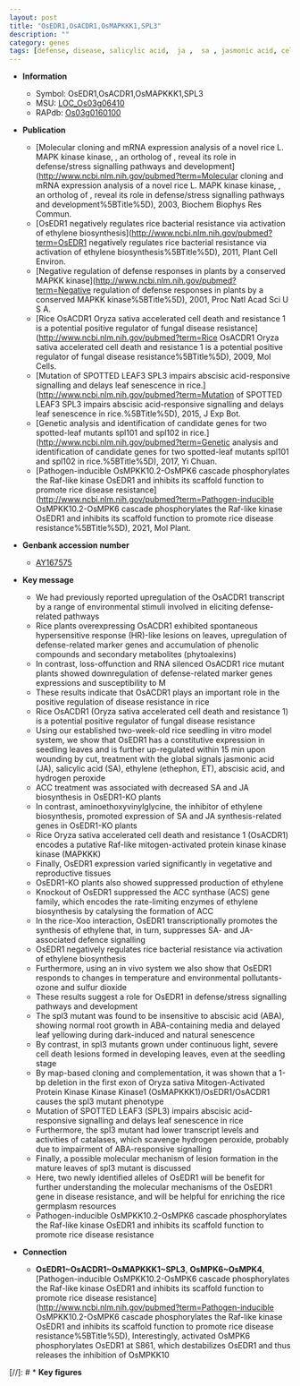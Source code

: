 ```yaml
---
layout: post
title: "OsEDR1,OsACDR1,OsMAPKKK1,SPL3"
description: ""
category: genes
tags: [defense, disease, salicylic acid,  ja ,  sa , jasmonic acid, cell death, reproductive, ethylene, disease resistance, temperature, seedling, jasmonic, vegetative, leaf, root, growth, map-based cloning, senescence, abscisic acid, Kinase, leaf senescence, ABA, lesion, resistance, kinase]
---
```


* **Information**  
    + Symbol: OsEDR1,OsACDR1,OsMAPKKK1,SPL3  
    + MSU: [LOC_Os03g06410](http://rice.uga.edu/cgi-bin/ORF_infopage.cgi?orf=LOC_Os03g06410)  
    + RAPdb: [Os03g0160100](https://rapdb.dna.affrc.go.jp/locus/?name=Os03g0160100)  

* **Publication**  
    + [Molecular cloning and mRNA expression analysis of a novel rice  L. MAPK kinase kinase, , an ortholog of , reveal its role in defense/stress signalling pathways and development](http://www.ncbi.nlm.nih.gov/pubmed?term=Molecular cloning and mRNA expression analysis of a novel rice  L. MAPK kinase kinase, , an ortholog of , reveal its role in defense/stress signalling pathways and development%5BTitle%5D), 2003, Biochem Biophys Res Commun.
    + [OsEDR1 negatively regulates rice bacterial resistance via activation of ethylene biosynthesis](http://www.ncbi.nlm.nih.gov/pubmed?term=OsEDR1 negatively regulates rice bacterial resistance via activation of ethylene biosynthesis%5BTitle%5D), 2011, Plant Cell Environ.
    + [Negative regulation of defense responses in plants by a conserved MAPKK kinase](http://www.ncbi.nlm.nih.gov/pubmed?term=Negative regulation of defense responses in plants by a conserved MAPKK kinase%5BTitle%5D), 2001, Proc Natl Acad Sci U S A.
    + [Rice OsACDR1 Oryza sativa accelerated cell death and resistance 1 is a potential positive regulator of fungal disease resistance](http://www.ncbi.nlm.nih.gov/pubmed?term=Rice OsACDR1 Oryza sativa accelerated cell death and resistance 1 is a potential positive regulator of fungal disease resistance%5BTitle%5D), 2009, Mol Cells.
    + [Mutation of SPOTTED LEAF3 SPL3 impairs abscisic acid-responsive signalling and delays leaf senescence in rice.](http://www.ncbi.nlm.nih.gov/pubmed?term=Mutation of SPOTTED LEAF3 SPL3 impairs abscisic acid-responsive signalling and delays leaf senescence in rice.%5BTitle%5D), 2015, J Exp Bot.
    + [Genetic analysis and identification of candidate genes for two spotted-leaf mutants spl101 and spl102 in rice.](http://www.ncbi.nlm.nih.gov/pubmed?term=Genetic analysis and identification of candidate genes for two spotted-leaf mutants spl101 and spl102 in rice.%5BTitle%5D), 2017, Yi Chuan.
    + [Pathogen-inducible OsMPKK10.2-OsMPK6 cascade phosphorylates the Raf-like kinase OsEDR1 and inhibits its scaffold function to promote rice disease resistance](http://www.ncbi.nlm.nih.gov/pubmed?term=Pathogen-inducible OsMPKK10.2-OsMPK6 cascade phosphorylates the Raf-like kinase OsEDR1 and inhibits its scaffold function to promote rice disease resistance%5BTitle%5D), 2021, Mol Plant.

* **Genbank accession number**  
    + [AY167575](http://www.ncbi.nlm.nih.gov/nuccore/AY167575)

* **Key message**  
    + We had previously reported upregulation of the OsACDR1 transcript by a range of environmental stimuli involved in eliciting defense-related pathways
    + Rice plants overexpressing OsACDR1 exhibited spontaneous hypersensitive response (HR)-like lesions on leaves, upregulation of defense-related marker genes and accumulation of phenolic compounds and secondary metabolites (phytoalexins)
    + In contrast, loss-offunction and RNA silenced OsACDR1 rice mutant plants showed downregulation of defense-related marker genes expressions and susceptibility to M
    + These results indicate that OsACDR1 plays an important role in the positive regulation of disease resistance in rice
    + Rice OsACDR1 (Oryza sativa accelerated cell death and resistance 1) is a potential positive regulator of fungal disease resistance
    + Using our established two-week-old rice seedling in vitro model system, we show that OsEDR1 has a constitutive expression in seedling leaves and is further up-regulated within 15 min upon wounding by cut, treatment with the global signals jasmonic acid (JA), salicylic acid (SA), ethylene (ethephon, ET), abscisic acid, and hydrogen peroxide
    + ACC treatment was associated with decreased SA and JA biosynthesis in OsEDR1-KO plants
    + In contrast, aminoethoxyvinylglycine, the inhibitor of ethylene biosynthesis, promoted expression of SA and JA synthesis-related genes in OsEDR1-KO plants
    + Rice Oryza sativa accelerated cell death and resistance 1 (OsACDR1) encodes a putative Raf-like mitogen-activated protein kinase kinase kinase (MAPKKK)
    + Finally, OsEDR1 expression varied significantly in vegetative and reproductive tissues
    + OsEDR1-KO plants also showed suppressed production of ethylene
    + Knockout of OsEDR1 suppressed the ACC synthase (ACS) gene family, which encodes the rate-limiting enzymes of ethylene biosynthesis by catalysing the formation of ACC
    + In the rice-Xoo interaction, OsEDR1 transcriptionally promotes the synthesis of ethylene that, in turn, suppresses SA- and JA-associated defence signalling
    + OsEDR1 negatively regulates rice bacterial resistance via activation of ethylene biosynthesis
    + Furthermore, using an in vivo system we also show that OsEDR1 responds to changes in temperature and environmental pollutants-ozone and sulfur dioxide
    + These results suggest a role for OsEDR1 in defense/stress signalling pathways and development
    + The spl3 mutant was found to be insensitive to abscisic acid (ABA), showing normal root growth in ABA-containing media and delayed leaf yellowing during dark-induced and natural senescence
    + By contrast, in spl3 mutants grown under continuous light, severe cell death lesions formed in developing leaves, even at the seedling stage
    + By map-based cloning and complementation, it was shown that a 1-bp deletion in the first exon of Oryza sativa Mitogen-Activated Protein Kinase Kinase Kinase1 (OsMAPKKK1)/OsEDR1/OsACDR1 causes the spl3 mutant phenotype
    + Mutation of SPOTTED LEAF3 (SPL3) impairs abscisic acid-responsive signalling and  delays leaf senescence in rice
    + Furthermore, the spl3 mutant had lower transcript levels and activities of catalases, which scavenge hydrogen peroxide, probably due to impairment of ABA-responsive signalling
    + Finally, a possible molecular mechanism of lesion formation in the mature leaves of spl3 mutant is discussed
    + Here, two newly identified alleles of OsEDR1 will be benefit for further understanding the molecular mechanisms of the OsEDR1 gene in disease resistance, and will be helpful for enriching the rice germplasm resources
    + Pathogen-inducible OsMPKK10.2-OsMPK6 cascade phosphorylates the Raf-like kinase OsEDR1 and inhibits its scaffold function to promote rice disease resistance

* **Connection**  
    + __OsEDR1~OsACDR1~OsMAPKKK1~SPL3__, __OsMPK6~OsMPK4__, [Pathogen-inducible OsMPKK10.2-OsMPK6 cascade phosphorylates the Raf-like kinase OsEDR1 and inhibits its scaffold function to promote rice disease resistance](http://www.ncbi.nlm.nih.gov/pubmed?term=Pathogen-inducible OsMPKK10.2-OsMPK6 cascade phosphorylates the Raf-like kinase OsEDR1 and inhibits its scaffold function to promote rice disease resistance%5BTitle%5D),  Interestingly, activated OsMPK6 phosphorylates OsEDR1 at S861, which destabilizes OsEDR1 and thus releases the inhibition of OsMPKK10

[//]: # * **Key figures**  


